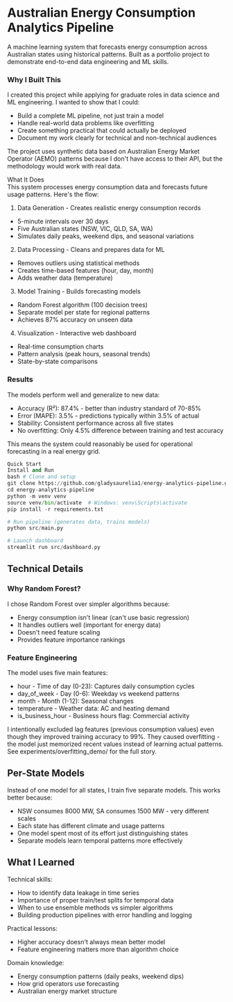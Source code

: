 # Australian Energy Consumption Analytics Pipeline
A machine learning system that forecasts energy consumption across Australian states using historical patterns. Built as a portfolio project to demonstrate end-to-end data engineering and ML skills.

### Why I Built This  
I created this project while applying for graduate roles in data science and ML engineering. I wanted to show that I could:  

- Build a complete ML pipeline, not just train a model  
- Handle real-world data problems like overfitting
- Create something practical that could actually be deployed
- Document my work clearly for technical and non-technical audiences
  
The project uses synthetic data based on Australian Energy Market Operator (AEMO) patterns because I don't have access to their API, but the methodology would work with real data.

What It Does  
This system processes energy consumption data and forecasts future usage patterns. Here's the flow:
1. Data Generation - Creates realistic energy consumption records  

- 5-minute intervals over 30 days
- Five Australian states (NSW, VIC, QLD, SA, WA)
- Simulates daily peaks, weekend dips, and seasonal variations

2. Data Processing - Cleans and prepares data for ML

- Removes outliers using statistical methods
- Creates time-based features (hour, day, month)
- Adds weather data (temperature)

3. Model Training - Builds forecasting models

- Random Forest algorithm (100 decision trees)
- Separate model per state for regional patterns
- Achieves 87% accuracy on unseen data

4. Visualization - Interactive web dashboard

- Real-time consumption charts
- Pattern analysis (peak hours, seasonal trends)
- State-by-state comparisons


### Results
The models perform well and generalize to new data:

- Accuracy (R²): 87.4% - better than industry standard of 70-85%
- Error (MAPE): 3.5% - predictions typically within 3.5% of actual
- Stability: Consistent performance across all five states
- No overfitting: Only 4.5% difference between training and test accuracy  

This means the system could reasonably be used for operational forecasting in a real energy grid.

```python 
Quick Start
Install and Run
bash # Clone and setup
git clone https://github.com/gladysaurelia1/energy-analytics-pipeline.git
cd energy-analytics-pipeline
python -m venv venv
source venv/bin/activate  # Windows: venv\Scripts\activate
pip install -r requirements.txt

# Run pipeline (generates data, trains models)
python src/main.py

# Launch dashboard
streamlit run src/dashboard.py

```
## Technical Details
### Why Random Forest?
I chose Random Forest over simpler algorithms because:
- Energy consumption isn't linear (can't use basic regression)
- It handles outliers well (important for energy data)
- Doesn't need feature scaling
- Provides feature importance rankings  

### Feature Engineering
The model uses five main features:

- hour - Time of day (0-23): Captures daily consumption cycles
- day_of_week - Day (0-6): Weekday vs weekend patterns
- month - Month (1-12): Seasonal changes
- temperature - Weather data: AC and heating demand
- is_business_hour - Business hours flag: Commercial activity  

I intentionally excluded lag features (previous consumption values) even though they improved training accuracy to 99%. They caused overfitting - the model just memorized recent values instead of learning actual patterns. See experiments/overfitting_demo/ for the full story.

## Per-State Models
Instead of one model for all states, I train five separate models. This works better because:

- NSW consumes 8000 MW, SA consumes 1500 MW - very different scales
- Each state has different climate and usage patterns
- One model spent most of its effort just distinguishing states
- Separate models learn temporal patterns more effectively


## What I Learned
Technical skills:

- How to identify data leakage in time series
- Importance of proper train/test splits for temporal data
- When to use ensemble methods vs simpler algorithms
- Building production pipelines with error handling and logging

Practical lessons:

- Higher accuracy doesn't always mean better model
- Feature engineering matters more than algorithm choice

Domain knowledge:

- Energy consumption patterns (daily peaks, weekend dips)
- How grid operators use forecasting
- Australian energy market structure